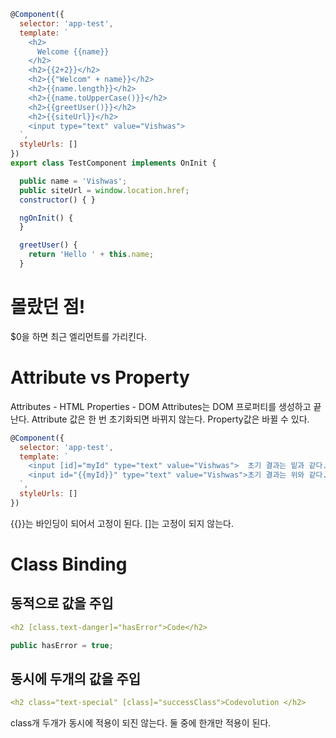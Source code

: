 ```js
@Component({
  selector: 'app-test',
  template: `
    <h2>
      Welcome {{name}}
    </h2>
    <h2>{{2+2}}</h2>
    <h2>{{"Welcom" + name}}</h2>
    <h2>{{name.length}}</h2>
    <h2>{{name.toUpperCase()}}</h2>
    <h2>{{greetUser()}}</h2>
    <h2>{{siteUrl}}</h2>
    <input type="text" value="Vishwas">
  `,
  styleUrls: []
})
export class TestComponent implements OnInit {

  public name = 'Vishwas';
  public siteUrl = window.location.href;
  constructor() { }

  ngOnInit() {
  }

  greetUser() {
    return 'Hello ' + this.name;
  }
```

# 몰랐던 점!
$0을 하면 최근 엘리먼트를 가리킨다.

# Attribute vs Property
Attributes - HTML
Properties - DOM
Attributes는 DOM 프로퍼티를 생성하고 끝난다. Attribute 값은 한 번 초기화되면 바뀌지 않는다.
Property값은 바뀔 수 있다.

```js
@Component({
  selector: 'app-test',
  template: `
    <input [id]="myId" type="text" value="Vishwas">  초기 결과는 밑과 같다.
    <input id="{{myId}}" type="text" value="Vishwas">초기 결과는 위와 같다.
  `,
  styleUrls: []
})
```
{{}}는 바인딩이 되어서 고정이 된다. []는 고정이 되지 않는다.


# Class Binding

## 동적으로 값을 주입
```yml
<h2 [class.text-danger]="hasError">Code</h2>
```
```js
public hasError = true;
```

## 동시에 두개의 값을 주입
```yml
<h2 class="text-special" [class]="successClass">Codevolution </h2>
```
class개 두개가 동시에 적용이 되진 않는다. 둘 중에 한개만 적용이 된다.
